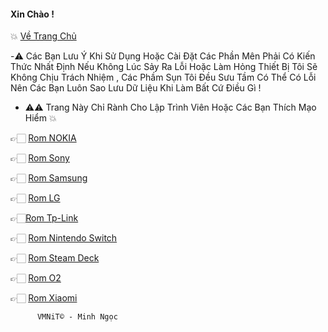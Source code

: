 #### Xin Chào !
💥 [Về Trang Chủ](https://github.com/vuminhngocpt/vuminhngocpt-gmail.com)

  -⚠️ Các Bạn Lưu Ý Khi Sử Dụng Hoặc Cài Đặt Các Phần Mên Phải Có Kiến Thức Nhất Định Nếu Không Lúc Sảy Ra Lỗi Hoặc Làm Hỏng Thiết Bị Tôi Sẽ Không Chịu Trách Nhiệm , Các Phầm Sụn Tôi Đều Sưu Tầm Có Thể Có Lỗi Nên Các Bạn Luôn Sao Lưu Dữ Liệu Khi Làm Bất Cứ Điều Gì !
 - ⚠️⚠ Trang Này Chỉ Rành Cho Lập Trình Viên Hoặc Các Bạn Thích Mạo Hiểm 💥


👉🏻 [Rom NOKIA](https://github.com/vuminhngocpt/Rom-Nokia/blob/main/README.md)

👉🏻 [Rom Sony](https://github.com/vuminhngocpt/Sony/blob/main/README.md)

👉🏻 [Rom Samsung](https://github.com/vuminhngocpt/romsamsung)

👉🏻 [Rom LG](https://github.com/vuminhngocpt/RomLGn)


👉🏻[Rom Tp-Link ](test)

👉🏻 [ Rom Nintendo Switch](https://github.com/vuminhngocpt/Rom-Nintendo-Switch) 
 
 👉🏻 [Rom Steam Deck ](https://github.com/vuminhngocpt/Ho-tro-cho-stremdeck)

👉🏻 [Rom O2](https://github.com/vuminhngocpt/O2)

👉🏻 [Rom Xiaomi](test)



          VMNiT© - Minh Ngọc

